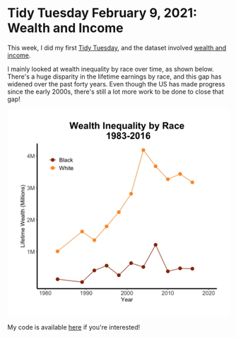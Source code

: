 # Tidy Tuesday February 9, 2021: Wealth and Income

This week, I did my first [Tidy Tuesday](https://github.com/rfordatascience/tidytuesday), and the dataset involved [wealth and income](https://github.com/rfordatascience/tidytuesday/blob/master/data/2021/2021-02-09/readme.md).

I mainly looked at wealth inequality by race over time, as shown below. There's a huge disparity in the lifetime earnings by race, and this gap has widened over the past forty years. Even though the US has made progress since the early 2000s, there's still a lot more work to be done to close that gap!

<img src="../plot.jpg">

My code is available [here](https://github.com/aboskovic21/tidy_tuesday/blob/main/2021/week6.Rmd) if you're interested!
